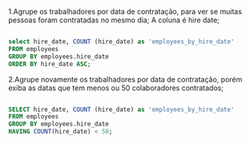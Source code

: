 1.Agrupe os trabalhadores por data de contratação, para ver se muitas
pessoas foram contratadas no mesmo dia;
A coluna é hire date;

```sql

select hire_date, COUNT (hire_date) as 'employees_by_hire_date'
FROM employees
GROUP BY employees.hire_date
ORDER BY hire_date ASC;


```

2.Agrupe novamente os trabalhadores por data de contratação, porém exiba as datas que tem menos ou 50 colaboradores contratados;

```sql

SELECT hire_date, COUNT (hire_date) as 'employees_by_hire_date'
FROM employees
GROUP BY employees.hire_date
HAVING COUNT(hire_date) < 50;

```